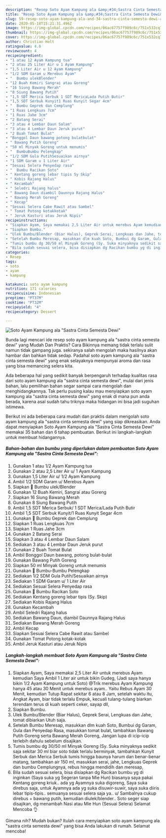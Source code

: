 ```yaml
---
description: "Resep Soto Ayam Kampung ala &amp;#34;Sastra Cinta Semesta Dewi&amp;#34; | Cara Bikin Soto Ayam Kampung ala &amp;#34;Sastra Cinta Semesta Dewi&amp;#34; Yang Mudah Dan Praktis"
title: "Resep Soto Ayam Kampung ala &amp;#34;Sastra Cinta Semesta Dewi&amp;#34; | Cara Bikin Soto Ayam Kampung ala &amp;#34;Sastra Cinta Semesta Dewi&amp;#34; Yang Mudah Dan Praktis"
slug: 59-resep-soto-ayam-kampung-ala-and-34-sastra-cinta-semesta-dewi-and-34-cara-bikin-soto-ayam-kampung-ala-and-34-sastra-cinta-semesta-dewi-and-34-yang-mudah-dan-praktis
date: 2020-05-18T15:21:31.496Z
image: https://img-global.cpcdn.com/recipes/06ac67757f989c6c/751x532cq70/soto-ayam-kampung-ala-sastra-cinta-semesta-dewi-foto-resep-utama.jpg
thumbnail: https://img-global.cpcdn.com/recipes/06ac67757f989c6c/751x532cq70/soto-ayam-kampung-ala-sastra-cinta-semesta-dewi-foto-resep-utama.jpg
cover: https://img-global.cpcdn.com/recipes/06ac67757f989c6c/751x532cq70/soto-ayam-kampung-ala-sastra-cinta-semesta-dewi-foto-resep-utama.jpg
author: Christian Holt
ratingvalue: 4.8
reviewcount: 4
recipeingredient:
- "1 atau 12 Ayam Kampung tua"
- "2 atau 25 Liter Air u 1 Ayam Kampung"
- "1,5 Liter Air u 12 Ayam Kampung"
- "1/2 SDM Garam u Merebus Ayam"
- "  Bumbu ulekBlender"
- "12 Buah Kemiri Sangrai atau Goreng"
- "16 Siung Bawang Merah"
- "8 Siung Bawang Putih"
- "1,5 SDT Merica Serbuk 1 SDT MericaLada Putih Butir"
- "1,5 SDT Serbuk Kunyit1 Ruas Kunyit Segar 4cm"
- "  Bumbu Geprek dan Cemplung"
- "1 Ruas Lengkuas 7cm"
- "1 Ruas Jahe 3cm"
- "2 Batang Serai"
- "3 atau 4 Lembar Daun Salam"
- "3 atau 4 Lembar Daun Jeruk purut"
- "2 Buah Tomat Bulat"
- "Bonggol Daun bawang potong bulatbulat"
- " Bawang Putih Goreng"
- "50 ml Minyak Goreng untuk menumis"
- "  BumbuBumbu Pelengkap"
- "1/2 SDM Gula PutihSesuaikan airnya"
- "1 SDM Garam u 1 Liter Air"
- "Sesuai Selera Penyedap rasa"
- "  Bumbu Racikan Soto"
- " Kentang goreng lebar tipis Sy Skip"
- " Kobis Rajang Halus"
- " Kecambah"
- " Seledri Rajang halus"
- " Bawang Daun diambil Daunnya Rajang Halus"
- " Bawang Merah Goreng"
- " Kecap"
- "Sesuai Selera Cabe Rawit atau Sambel"
- " Tomat Potong kotakkotak"
- " Jeruk Kasturi atau Jeruk Nipis"
recipeinstructions:
- "Siapkan Ayam, Saya memakai 2,5 Liter Air untuk merebus Ayam kemudian Saya Ambil 1 Liter air untuk bikin Gudeg, (Jadi saya hanya bikin 1/2 Ayam Kampung untuk Soto) @Trik merebus Ayam Kampung hanya 45 atau 30 Menit untuk merebus ayam.. Yaitu Rebus Ayam 30 Menit, kemudian Tutup Rapat sekitar 6 atau 8 Jam, setelah waktu itu, Angkat Ayam, biar tidak terlalu Empuk, kecuali tulang-tulang biarkan terendam terus di kuah seperti ceker, sayap dll,"
- "Siapkan Bumbu."
- "Ulek Bumbu/Blender (Biar Halus), Geprek Serai, Lengkuas dan Jahe, tomat dibiarkan Utuh saja."
- "Setelah Bumbu Meresap, masukkan dlm kuah Soto, Bumbui dg Garam, Gula dan Penyedap Rasa, masukkan tomat bulat, tambahkan Bawang Putih Goreng serta Bawang Merah Goreng, Jangan lupa di icip-icip terlebih dahulu sebelum disajikan."
- "Tumis bumbu dg 30/50 ml Minyak Goreng (Sy. Suka minyaknya sedikit saja sekitar 30 ml biar soto tidak terlalu berminyak, tambahkan Kunyit Serbuk dan Merica Serbuk tumis hingga baunya harum dan benar-benar matang, tambahkan air 150 ml, masukkan serai, jahe, Lengkuas Geprek dan bumbu Cemplungnya, rebus hingga mendidih dan meresap,"
- "Bila sudah sesuai selera, bisa disiapkan dg Racikan bumbu yg di inginkan (Saya suka yg Segeran tanpa Mie Hun) biasanya saya pakai Kentang goreng kriuk.. ada yg Ayamnya suka digoreng, Saya suka direbus saja, untuk Ayamnya ada yg suka disuwir-suwir, saya suka diiris lebar tipis-tipis.. semuanya sesuai selera saja ya.. u/ Sambalnya cukup direbus + bawang putih, kemudian diulek/blender.. Soto seger siap disajikan, dg menambah Nasi atau Mie Hun (Sesuai Selera) Selamat Mencoba 👌"
categories:
- Resep
tags:
- soto
- ayam
- kampung

katakunci: soto ayam kampung 
nutrition: 171 calories
recipecuisine: Indonesian
preptime: "PT37M"
cooktime: "PT32M"
recipeyield: "4"
recipecategory: Dessert

---
```



![Soto Ayam Kampung ala &#34;Sastra Cinta Semesta Dewi&#34;](https://img-global.cpcdn.com/recipes/06ac67757f989c6c/751x532cq70/soto-ayam-kampung-ala-sastra-cinta-semesta-dewi-foto-resep-utama.jpg)

Bunda lagi mencari ide resep soto ayam kampung ala &#34;sastra cinta semesta dewi&#34; yang Mudah Dan Praktis? Cara Bikinnya memang tidak terlalu sulit namun tidak gampang juga. sekiranya salah mengolah maka hasilnya akan hambar dan bahkan tidak sedap. Padahal soto ayam kampung ala &#34;sastra cinta semesta dewi&#34; yang enak selayaknya mempunyai aroma dan rasa yang bisa memancing selera kita.



Ada beberapa hal yang sedikit banyak berpengaruh terhadap kualitas rasa dari soto ayam kampung ala &#34;sastra cinta semesta dewi&#34;, mulai dari jenis bahan, lalu pemilihan bahan segar sampai cara mengolah dan menghidangkannya. Tak perlu pusing kalau mau menyiapkan soto ayam kampung ala &#34;sastra cinta semesta dewi&#34; yang enak di mana pun anda berada, karena asal sudah tahu triknya maka hidangan ini bisa jadi suguhan istimewa.


Berikut ini ada beberapa cara mudah dan praktis dalam mengolah soto ayam kampung ala &#34;sastra cinta semesta dewi&#34; yang siap dikreasikan. Anda dapat menyiapkan Soto Ayam Kampung ala &#34;Sastra Cinta Semesta Dewi&#34; memakai 35 bahan dan 6 tahap pembuatan. Berikut ini langkah-langkah untuk membuat hidangannya.

<!--inarticleads1-->

##### Bahan-bahan dan bumbu yang diperlukan dalam pembuatan Soto Ayam Kampung ala &#34;Sastra Cinta Semesta Dewi&#34;:

1. Gunakan 1 atau 1/2 Ayam Kampung tua
1. Gunakan 2 atau 2,5 Liter Air u/ 1 Ayam Kampung
1. Gunakan 1,5 Liter Air u/ 1/2 Ayam Kampung
1. Ambil 1/2 SDM Garam u/ Merebus Ayam
1. Siapkan  📝 Bumbu ulek/Blender
1. Gunakan 12 Buah Kemiri, Sangrai atau Goreng
1. Siapkan 16 Siung Bawang Merah
1. Gunakan 8 Siung Bawang Putih
1. Ambil 1,5 SDT Merica Serbuk/ 1 SDT Merica/Lada Putih Butir
1. Ambil 1,5 SDT Serbuk Kunyit/1 Ruas Kunyit Segar 4cm
1. Gunakan  📝 Bumbu Geprek dan Cemplung
1. Siapkan 1 Ruas Lengkuas 7cm
1. Siapkan 1 Ruas Jahe 3cm
1. Gunakan 2 Batang Serai
1. Siapkan 3 atau 4 Lembar Daun Salam
1. Sediakan 3 atau 4 Lembar Daun Jeruk purut
1. Gunakan 2 Buah Tomat Bulat
1. Ambil Bonggol Daun bawang, potong bulat-bulat
1. Gunakan  Bawang Putih Goreng
1. Siapkan 50 ml Minyak Goreng untuk menumis
1. Gunakan  📝 Bumbu-Bumbu Pelengkap
1. Sediakan 1/2 SDM Gula Putih/Sesuaikan airnya
1. Sediakan 1 SDM Garam u/ 1 Liter Air
1. Sediakan Sesuai Selera Penyedap rasa
1. Gunakan  📝 Bumbu Racikan Soto
1. Sediakan  Kentang goreng lebar tipis (Sy. Skip)
1. Sediakan  Kobis Rajang Halus
1. Gunakan  Kecambah
1. Ambil  Seledri Rajang halus
1. Sediakan  Bawang Daun, diambil Daunnya Rajang Halus
1. Sediakan  Bawang Merah Goreng
1. Ambil  Kecap
1. Siapkan Sesuai Selera Cabe Rawit atau Sambel
1. Gunakan  Tomat Potong kotak-kotak
1. Ambil  Jeruk Kasturi atau Jeruk Nipis




<!--inarticleads2-->

##### Langkah-langkah membuat Soto Ayam Kampung ala &#34;Sastra Cinta Semesta Dewi&#34;:

1. Siapkan Ayam, Saya memakai 2,5 Liter Air untuk merebus Ayam kemudian Saya Ambil 1 Liter air untuk bikin Gudeg, (Jadi saya hanya bikin 1/2 Ayam Kampung untuk Soto) @Trik merebus Ayam Kampung hanya 45 atau 30 Menit untuk merebus ayam.. Yaitu Rebus Ayam 30 Menit, kemudian Tutup Rapat sekitar 6 atau 8 Jam, setelah waktu itu, Angkat Ayam, biar tidak terlalu Empuk, kecuali tulang-tulang biarkan terendam terus di kuah seperti ceker, sayap dll,
1. Siapkan Bumbu.
1. Ulek Bumbu/Blender (Biar Halus), Geprek Serai, Lengkuas dan Jahe, tomat dibiarkan Utuh saja.
1. Setelah Bumbu Meresap, masukkan dlm kuah Soto, Bumbui dg Garam, Gula dan Penyedap Rasa, masukkan tomat bulat, tambahkan Bawang Putih Goreng serta Bawang Merah Goreng, Jangan lupa di icip-icip terlebih dahulu sebelum disajikan.
1. Tumis bumbu dg 30/50 ml Minyak Goreng (Sy. Suka minyaknya sedikit saja sekitar 30 ml biar soto tidak terlalu berminyak, tambahkan Kunyit Serbuk dan Merica Serbuk tumis hingga baunya harum dan benar-benar matang, tambahkan air 150 ml, masukkan serai, jahe, Lengkuas Geprek dan bumbu Cemplungnya, rebus hingga mendidih dan meresap,
1. Bila sudah sesuai selera, bisa disiapkan dg Racikan bumbu yg di inginkan (Saya suka yg Segeran tanpa Mie Hun) biasanya saya pakai Kentang goreng kriuk.. ada yg Ayamnya suka digoreng, Saya suka direbus saja, untuk Ayamnya ada yg suka disuwir-suwir, saya suka diiris lebar tipis-tipis.. semuanya sesuai selera saja ya.. u/ Sambalnya cukup direbus + bawang putih, kemudian diulek/blender.. Soto seger siap disajikan, dg menambah Nasi atau Mie Hun (Sesuai Selera) Selamat Mencoba 👌




Gimana nih? Mudah bukan? Itulah cara menyiapkan soto ayam kampung ala &#34;sastra cinta semesta dewi&#34; yang bisa Anda lakukan di rumah. Selamat mencoba!
